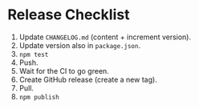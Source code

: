 # Release Checklist

1. Update `CHANGELOG.md` (content + increment version).
1. Update version also in `package.json`.
1. `npm test`
1. Push.
1. Wait for the CI to go green.
1. Create GitHub release (create a new tag).
1. Pull.
1. `npm publish`
